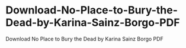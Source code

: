 # Download-No-Place-to-Bury-the-Dead-by-Karina-Sainz-Borgo-PDF
Download No Place to Bury the Dead by Karina Sainz Borgo PDF
